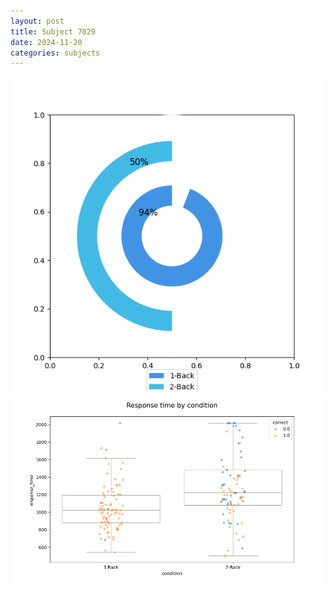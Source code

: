 ```yaml
---
layout: post
title: Subject 7029
date: 2024-11-20
categories: subjects
---
```


![](data/7029/run-5/7029_accuracy_by_condition.png)
![](data/7029/run-5/7029_response_time_by_condition.png)
